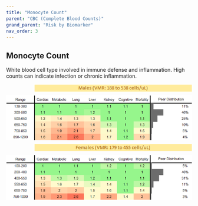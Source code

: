 ```yaml
---
title: "Monocyte Count"
parent: "CBC (Complete Blood Counts)"
grand_parent: "Risk by Biomarker"
nav_order: 3
---
```



## Monocyte Count


White blood cell type involved in immune defense and inflammation. High counts can indicate infection or chronic inflammation.

<div style="display: flex; flex-direction: column; gap: 10px;">

  <img src="/assets/images/vmrbiomarker_monocytes__male.png" alt="Monocyte Count VMR Male" style="margin-left: 15%">
  <img src="/assets/images/rr_monocytes__male.png" alt="Monocyte Count RR Male">

  <img src="/assets/images/vmrbiomarker_monocytes__female.png" alt="Monocyte Count VMR Female" style="margin-left: 15%; ">
  <img src="/assets/images/rr_monocytes__female.png" alt="Monocyte Count RR Female">

</div>



